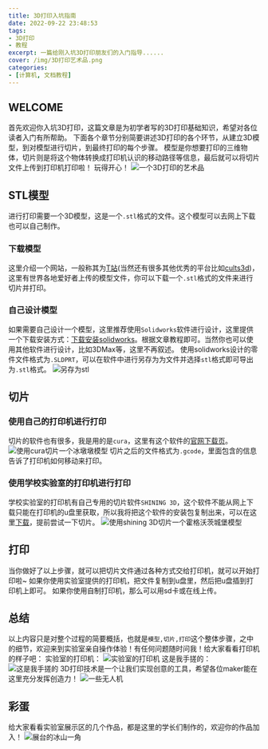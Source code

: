 ```yaml
---
title: 3D打印入坑指南
date: 2022-09-22 23:48:53
tags:
- 3D打印
- 教程
excerpt: 一篇给刚入坑3D打印朋友们的入门指导......
cover: /img/3D打印艺术品.png
categories: 
- [计算机, 文档教程]
---
```

## WELCOME
首先欢迎你入坑3D打印，这篇文章是为初学者写的3D打印基础知识，希望对各位读者入门有所帮助。
下面各个章节分别简要讲述3D打印的各个环节，从建立3D模型，到对模型进行切片，到最终打印的每个步骤。
模型是你想要打印的三维物体，切片则是将这个物体转换成打印机认识的移动路径等信息，最后就可以将切片文件上传到打印机打印啦！
玩得开心！
![一个3D打印的艺术品](3D打印艺术品.png)
## STL模型
进行打印需要一个3D模型，这是一个`.stl`格式的文件。这个模型可以去网上下载也可以自己制作。
### 下载模型
这里介绍一个网站，一般称其为[T站](https://www.thingiverse.com/ "T站")(当然还有很多其他优秀的平台比如[cults3d](https://cults3d.com/ "cults3d"))，这里有世界各地爱好者上传的模型文件，你可以下载一个`.stl`格式的文件来进行切片并打印。
### 自己设计模型
如果需要自己设计一个模型，这里推荐使用`Solidworks`软件进行设计，这里提供一个下载安装方式：[下载安装solidworks](https://mp.weixin.qq.com/s/-xcww_HDaxx9MxwU9QDGeA)。根据文章教程即可。当然你也可以使用其他软件进行设计，比如3DMax等，这里不再叙述。
使用solidworks设计的零件文件格式为`.SLDPRT`，可以在软件中进行另存为为文件并选择`stl`格式即可导出为`.stl`格式。
![另存为stl](另存为stl.png)
## 切片
### 使用自己的打印机进行打印
切片的软件也有很多，我是用的是`cura`，这里有这个软件的[官网下载页](https://ultimaker.cn/Ultimaker-cura-software/Download)。
![使用cura切片一个冰墩墩模型](cura.png)
切片之后的文件格式为`.gcode`，里面包含的信息告诉了打印机如何移动来打印。
###  使用学校实验室的打印机进行打印
学校实验室的打印机有自己专用的切片软件`SHINING 3D`，这个软件不能从网上下载只能在打印机的u盘里获取，所以我将把这个软件的安装包复制出来，可以在这里[下载](https://cr.triority.cn/f/LRHZ/SHINING_Setup_5.2.6.exe)，提前尝试一下切片。
![使用shining 3D切片一个霍格沃茨城堡模型](Shining_3D.png)
## 打印
当你做好了以上步骤，就可以把切片文件通过各种方式交给打印机，就可以开始打印啦~
如果你使用实验室提供的打印机，把文件复制到u盘里，然后把u盘插到打印机上即可。
如果你使用自制打印机，那么可以用sd卡或在线上传。
## 总结
以上内容只是对整个过程的简要概括，也就是`模型,切片,打印`这个整体步骤，之中的细节，欢迎来到实验室亲自操作体验！有任何问题随时问我！给大家看看打印机的样子吧：
实验室的打印机：
![实验室的打印机](实验室提供的打印机.jpg)
这是我手搓的：
![这是我手搓的](自制打印机.jpg)
3D打印技术是一个让我们实现创意的工具，希望各位maker能在这里充分发挥创造力！
![一些无人机](创造力！.jpg)
## 彩蛋
给大家看看实验室展示区的几个作品，都是这里的学长们制作的，欢迎你的作品加入！
![展台的冰山一角](展示.jpg)